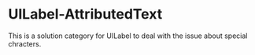 # UILabel-AttributedText
This is a solution category for UILabel to deal with the issue about special chracters.
